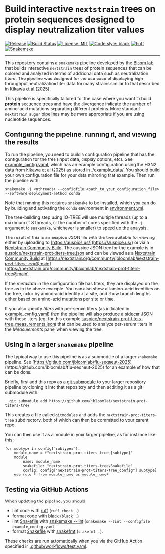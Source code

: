 # Build interactive `nextstrain` trees on protein sequences designed to display neutralization titer values

[![Release](https://img.shields.io/github/v/release/jbloomlab/nextstrain-prot-titers-tree?logo=github)](https://github.com/jbloomlab/nextstrain-prot-titers-tree/releases)
[![Build Status](https://github.com/jbloomlab/nextstrain-prot-titers-tree/actions/workflows/test.yaml/badge.svg)](https://github.com/jbloomlab/nextstrain-prot-titers-tree/actions/workflows/test.yaml)
[![License: MIT](https://img.shields.io/badge/License-MIT-yellow.svg)](https://opensource.org/licenses/MIT)
[![Code style: black](https://img.shields.io/badge/code%20style-black-000000.svg)](https://github.com/psf/black)
[![Ruff](https://img.shields.io/endpoint?url=https://raw.githubusercontent.com/charliermarsh/ruff/main/assets/badge/v2.json)](https://github.com/astral-sh/ruff)
[![Snakemake](https://img.shields.io/badge/snakemake-≥9-brightgreen.svg?style=flat)](https://snakemake.readthedocs.io)

---

This repository contains a `snakemake` pipeline developed by the [Bloom lab](https://jbloomlab.org) that builds interactive `nextstrain` trees of protein sequences that can be colored and analyzed in terms of additional data such as neutralization titers.
The pipeline was designed for the use case of displaying high-throughput neutralization titer data for many strains similar to that described in [Kikawa et al (2025)](https://doi.org/10.1101/2025.09.06.674661).

This pipeline is specifically tailored for the case where you want to build **protein** sequence trees and have the divergence indicate the number of amino-acid mutations separating different proteins.
More standard `nextstrain augur` pipelines may be more appropriate if you are using nucleotide sequences.

## Configuring the pipeline, running it, and viewing the results
To run the pipeline, you need to build a configuration pipeline that has the configuration for the tree (input data, display options, etc).
See [example_config.yaml](example_config.yaml), which has an example configuration using the H3N2 data from [Kikawa et al (2025)](https://doi.org/10.1101/2025.09.06.674661) as stored in [./example_data/](example_data).
You should build your own configuration file for your data mirroring that example.
Then run the pipeline with:

    snakemake -j <nthreads> --configfile <path_to_your_configuration_file> --software-deployment-method conda

Note that running this requires `snakemake` to be installed, which you can do by building and activating the `conda` environment in [environment.yml](environment.yml).

The tree-building step using IQ-TREE will use multiple threads (up to a maximum of 8 threads, or the number of cores specified with the `-j` argument to `snakemake`, whichever is smaller) to speed up the analysis.

The result of this is an auspice JSON file with the tree suitable for viewing either by uploading to [https://auspice.us/](https://auspice.us/) or via a [Nextstrain Community Build](https://docs.nextstrain.org/en/latest/guides/share/community-builds.html).
The auspice JSON tree for the example is in [auspice/nextstrain-prot-titers-tree.json](auspice/nextstrain-prot-titers-tree.json) and can be viewed as a [Nextstrain Community Build](https://docs.nextstrain.org/en/latest/guides/share/community-builds.html) at [https://nextstrain.org/community/jbloomlab/nextstrain-prot-titers-tree@main](https://nextstrain.org/community/jbloomlab/nextstrain-prot-titers-tree@main).

If the *metadata* in the configuration file has titers, they are displayed on the tree as in the above example.
You can also show all amino-acid identities on the tree, color by amino-acid identity at a site, and show branch lengths either based on amino-acid mutations per site or time.

If you also specify *titers* with per-serum titers (as indicated in [example_config.yaml](example_config.yaml)) then the pipeline will also produce a sidecar JSON with these titers (eg, for this example [auspice/nextstrain-prot-titers-tree_measurements.json](auspice/nextstrain-prot-titers-tree_measurements.json)) that can be used to analyze per-serum titers in the *Measurements* panel when viewing the tree.

## Using in a larger `snakemake` pipeline
The typical way to use this pipeline is as a submodule of a larger `snakemake` pipeline.
See [https://github.com/jbloomlab/flu-seqneut-2025](https://github.com/jbloomlab/flu-seqneut-2025) for an example of how that can be done.

Briefly, first add this repo as a [git submodule](https://git-scm.com/book/en/v2/Git-Tools-Submodules) to your larger repository pipeline by cloning it into that repository and then additing it as a git submodule with:

      git submodule add https://github.com/jbloomlab/nextstrain-prot-titers-tree

This creates a file called `gitmodules` and adds the `nextstrain-prot-titers-tree` subdirectory, both of which can then be committed to your parent repo.

You can then use it as a module in your larger pipeline, as for instance like this:

```
for subtype in config["subtypes"]:
    module_name = f"nextstrain-prot-titers-tree_{subtype}"
    module:
        name: module_name
        snakefile: "nextstrain-prot-titers-tree/Snakefile"
        config: config["nextstrain-prot-titers-tree_config"][subtype]
    use rule * from module_name as module_name*
```


## Testing via GitHub Actions
When updating the pipeline, you should:

 - lint code with [ruff](https://github.com/astral-sh/ruff) (`ruff check .`)
 - format code with [black](https://github.com/psf/black) (`black .`)
 - lint [Snakefile](Snakefile) with [snakemake --lint](https://snakemake.readthedocs.io/en/stable/snakefiles/best_practices.html) (`snakemake --lint --configfile example_config.yaml`)
 - format [Snakefile](Snakefile) with [snakefmt](https://github.com/snakemake/snakefmt) (`snakefmt .`).

These checks are run automatically when you via the GitHub Action specified in [.github/workflows/test.yaml](.github/workflows/test.yaml).
